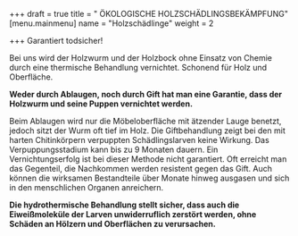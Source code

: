 +++
draft = true
title = " ÖKOLOGISCHE HOLZSCHÄDLINGSBEKÄMPFUNG"
[menu.mainmenu]
name = "Holzschädlinge"
weight = 2

+++
Garantiert todsicher!

Bei uns wird der Holzwurm und der Holzbock ohne Einsatz von Chemie durch eine thermische Behandlung vernichtet. Schonend für Holz und Oberfläche.

**Weder durch Ablaugen, noch durch Gift hat man eine Garantie, dass der Holzwurm und seine Puppen vernichtet werden.**

Beim Ablaugen wird nur die Möbeloberfläche mit ätzender Lauge benetzt, jedoch sitzt der Wurm oft tief im Holz. Die Giftbehandlung zeigt bei den mit harten Chitinkörpern verpuppten Schädlingslarven keine Wirkung. Das Verpuppungsstadium kann bis zu 9 Monaten dauern. Ein Vernichtungserfolg ist bei dieser Methode nicht garantiert. Oft erreicht man das Gegenteil, die Nachkommen werden resistent gegen das Gift. Auch können die wirksamen Bestandteile über Monate hinweg ausgasen und sich in den menschlichen Organen anreichern.  
  
**Die hydrothermische Behandlung stellt sicher, dass auch die Eiweißmoleküle der Larven unwiderruflich zerstört werden, ohne Schäden an Hölzern und Oberflächen zu verursachen.**